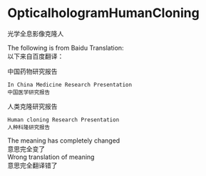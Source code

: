 # OpticalhologramHumanCloning
光学全息影像克隆人                   

The following is from Baidu Translation:                </br>
以下来自百度翻译：                                       </br>

中国药物研究报告                                          </br>

`In China Medicine Research Presentation`               </br>
`中国医学研究报告`                                        </br>

人类克隆研究报告                                          </br>

`Human cloning Research Presentation`                    </br>
`人种科隆研究报告`                                        </br>

>
>
>
>
>
>
>
>
>
>


The meaning has completely changed                      </br>
意思完全变了                                              </br>
Wrong translation of meaning                             </br>
意思完全翻译错了                                          </br>









